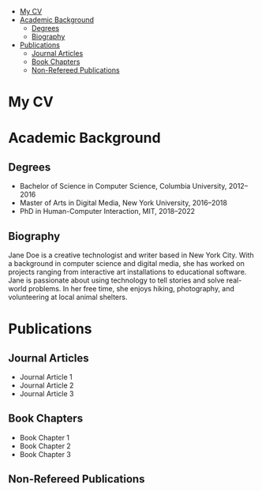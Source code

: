 - [My CV](#my-cv)
- [Academic Background](#academic-background)
  - [Degrees](#degrees)
  - [Biography](#biography)
- [Publications](#publications)
  - [Journal Articles](#journal-articles)
  - [Book Chapters](#book-chapters)
  - [Non-Refereed Publications](#non-refereed-publications)

# My CV
# Academic Background
## Degrees
- Bachelor of Science in Computer Science, Columbia University, 2012–2016
- Master of Arts in Digital Media, New York University, 2016–2018
- PhD in Human-Computer Interaction, MIT, 2018–2022

## Biography
Jane Doe is a creative technologist and writer based in New York City. With a background in computer science and digital media, she has worked on projects ranging from interactive art installations to educational software. Jane is passionate about using technology to tell stories and solve real-world problems. In her free time, she enjoys hiking, photography, and volunteering at local animal shelters.
# Publications
## Journal Articles
- Journal Article 1
- Journal Article 2
- Journal Article 3
## Book Chapters
- Book Chapter 1
- Book Chapter 2
- Book Chapter 3
## Non-Refereed Publications